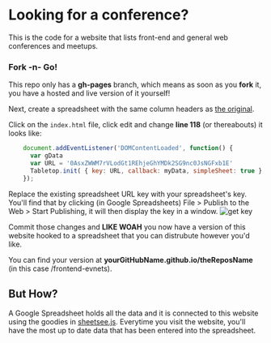 # Looking for a conference?

This is the code for a website that lists front-end and general web conferences and meetups.

### Fork -n- Go!

This repo only has a **gh-pages** branch, which means as soon as you **fork** it, you have a hosted and live version of it yourself!

Next, create a spreadsheet with the same column headers as [the original](https://docs.google.com/spreadsheet/ccc?key=0AsxZWWM7rVLodGt1REhjeGhYMDk2SG9nc0JsNGFxb1E).

Click on the `index.html` file, click edit and change **line 118** (or thereabouts) it looks like:

```javascript
    document.addEventListener('DOMContentLoaded', function() {
      var gData
      var URL = '0AsxZWWM7rVLodGt1REhjeGhYMDk2SG9nc0JsNGFxb1E'
      Tabletop.init( { key: URL, callback: myData, simpleSheet: true } )
    });
```

Replace the existing spreadsheet URL key with your spreadsheet's key. You'll find that by clicking (in Google Spreadsheets) File > Publish to the Web > Start Publishing, it will then display the key in a window. ![get key](https://raw.github.com/jllord/sheetsee-cache/master/img/key.png)

Commit those changes and **LIKE WOAH** you now have a version of this website hooked to a spreadsheet that you can distrubute however you'd like.

You can find your version at **yourGitHubName.github.io/theReposName** (in this case /frontend-evnets).

## But How?

A Google Spreadsheet holds all the data and it is connected to this website using the goodies in [sheetsee.js](http://www.github.com/jlord/sheetsee.js). Everytime you visit the website, you'll have the most up to date data that has been entered into the spreadsheet.
